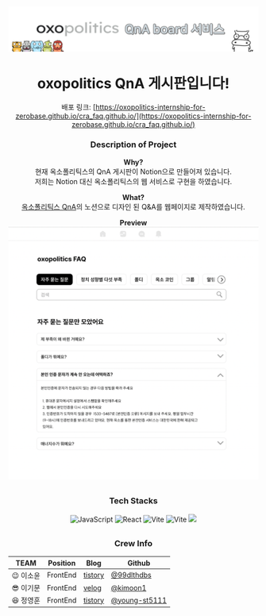 <img src="./qnaboard_readme.png" alt="QnA board title" />

<div align=center>

<h1>oxopolitics QnA 게시판입니다!</h1>

<div style="margin-bottom: 30px;">

배포 링크: [https://oxopolitics-internship-for-zerobase.github.io/cra_faq.github.io/](https://oxopolitics-internship-for-zerobase.github.io/cra_faq.github.io/)

<div style="margin-bottom: 30px;">

### Description of Project

<b>Why?</b> <br/>
현재 옥소폴리틱스의 QnA 게시판이 Notion으로 만들어져 있습니다. <br/>
저희는 Notion 대신 옥소폴리틱스의 웹 서비스로 구현을 하였습니다.

<b>What?</b> <br/>
<a href="https://faq.oxopolitics.com/">옥소폴리틱스 QnA</a>의 노션으로 디자인 된 Q&A를 웹페이지로 제작하였습니다. <br/>

<b>Preview</b><br/>
<img src="./qnaboard_preview.png" alt="qnaboard preview">

</div>

<div style="margin-bottom: 30px;">

</div>

### Tech Stacks

<!-- JavaScript -->
<img alt="JavaScript" src ="https://img.shields.io/badge/JavaScript-F7DF1E.svg?&style=for-the-badge&logo=JavaScript&logoColor=black"/>
<!-- React -->
<img alt="React" src ="https://img.shields.io/badge/React-61DAFB.svg?&style=for-the-badge&logo=React&logoColor=black"/>
<!-- Vite -->
<img alt="Vite" src ="https://img.shields.io/badge/Vite-646CFF.svg?&style=for-the-badge&logo=Vite&logoColor=white"/>
<!-- Styled Components -->
<img alt="Vite" src ="https://img.shields.io/badge/styledcomponents-DB7093.svg?&style=for-the-badge&logo=styledcomponents&logoColor=white"/>
<!-- FireBase -->
<img src="https://img.shields.io/badge/Firebase-FFCA28?style=for-the-badge&logo=firebase&logoColor=black"/>

</div>

<div>

### Crew Info

| TEAM                | Position | Blog                                                      | Github                                                     |
| ------------------- | -------- | --------------------------------------------------------- | ---------------------------------------------------------- |
| :wink: 이소윤       | FrontEnd | <a href="https://programmerplum.tistory.com/">tistory</a> | <a href="https://github.com/99dlthdbs">@99dlthdbs</a>      |
| :sunglasses: 이기문 | FrontEnd | <a href="https://velog.io/@kimoon212">velog</a>           | <a href="@kimoon1 ">@kimoon1</a>                           |
| :laughing: 정영훈   | FrontEnd | <a href="https://youngst.tistory.com/7">tistory</a>       | <a href="https://github.com/young-st511">@young-st5111</a> |

</div>

</div>
